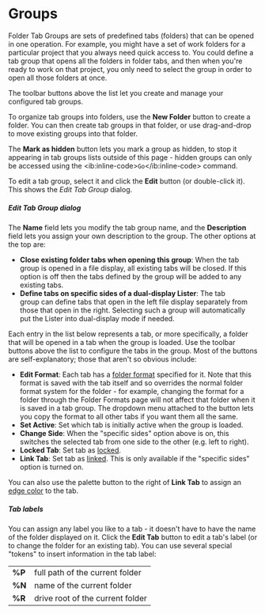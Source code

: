 # Groups

Folder Tab Groups are sets of predefined tabs (folders) that can be opened in one operation. For example, you might have a set of work folders for a particular project that you always need quick access to. You could define a tab group that opens all the folders in folder tabs, and then when you're ready to work on that project, you only need to select the group in order to open all those folders at once.

The toolbar buttons above the list let you create and manage your configured tab groups.

To organize tab groups into folders, use the **New Folder** button to create a folder. You can then create tab groups in that folder, or use drag-and-drop to move existing groups into that folder.

The **Mark as hidden** button lets you mark a group as hidden, to stop it appearing in tab groups lists outside of this page - hidden groups can only be accessed using the \<ib:inline-code\>`Go`\</ib:inline-code\> command.

To edit a tab group, select it and click the **Edit** button (or double-click it). This shows the *Edit Tab Group* dialog.

##### Edit Tab Group dialog

The **Name** field lets you modify the tab group name, and the **Description** field lets you assign your own description to the group. The other options at the top are:

- **Close existing folder tabs when opening this group**: When the tab group is opened in a file display, all existing tabs will be closed. If this option is off then the tabs defined by the group will be added to any existing tabs.
- **Define tabs on specific sides of a dual-display Lister**: The tab group can define tabs that open in the left file display separately from those that open in the right. Selecting such a group will automatically put the Lister into dual-display mode if needed.

Each entry in the list below represents a tab, or more specifically, a folder that will be opened in a tab when the group is loaded. Use the toolbar buttons above the list to configure the tabs in the group. Most of the buttons are self-explanatory; those that aren't so obvious include:

- **Edit Format**: Each tab has a [folder format](/Manual/basic_concepts/folder_options/folder_formats.md) specified for it. Note that this format is saved with the tab itself and so overrides the normal folder format system for the folder - for example, changing the format for a folder through the Folder Formats page will not affect that folder when it is saved in a tab group. The dropdown menu attached to the button lets you copy the format to all other tabs if you want them all the same.
- **Set Active**: Set which tab is initially active when the group is loaded.
- **Change Side**: When the "specific sides" option above is on, this switches the selected tab from one side to the other (e.g. left to right).
- **Locked Tab**: Set tab as [locked](/Manual/basic_concepts/the_lister/tabs/locked_tabs.md).
- **Link Tab**: Set tab as [linked](/Manual/basic_concepts/the_lister/tabs/linked_tabs.md). This is only available if the "specific sides" option is turned on.

You can also use the palette button to the right of **Link Tab** to assign an [edge color](edge_colors.md) to the tab.

##### Tab labels

You can assign any label you like to a tab - it doesn't have to have the name of the folder displayed on it. Click the **Edit Tab** button to edit a tab's label (or to change the folder for an existing tab). You can use several special "tokens" to insert information in the tab label:

|        |                                  |
|--------|----------------------------------|
| **%P** | full path of the current folder  |
| **%N** | name of the current folder       |
| **%R** | drive root of the current folder |
